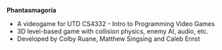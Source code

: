 **Phantasmagoria**

- A videogame for UTD CS4332 - Intro to Programming Video Games
- 3D level-based game with collision physics, enemy AI, audio, etc. 
- Developed by Colby Ruane, Matthew Singsing and Caleb Ernst
